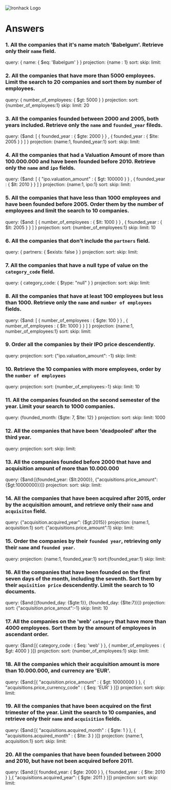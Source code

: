 ![Ironhack Logo](https://i.imgur.com/1QgrNNw.png)

# Answers

### 1. All the companies that it's name match 'Babelgum'. Retrieve only their `name` field.

query: { name: { $eq: 'Babelgum' } }
projection: {name : 1}
sort: 
skip: 
limit: 

### 2. All the companies that have more than 5000 employees. Limit the search to 20 companies and sort them by **number of employees**.

query: { number_of_employees: { $gt: 5000 } }
projection: 
sort: {number_of_employees:1}
skip: 
limit: 20

### 3. All the companies founded between 2000 and 2005, both years included. Retrieve only the `name` and `founded_year` fileds.

query:  {$and: [ { founded_year : { $gte: 2000 } } ,  { founded_year : { $lte: 2005 } }  ] }
projection: {name:1, founded_year:1}
sort: 
skip: 
limit: 

### 4. All the companies that had a Valuation Amount of more than 100.000.000 and have been founded before 2010. Retrieve only the `name` and `ipo` fields.

query:   {$and: [ { "ipo.valuation_amount" : { $gt: 100000 } } ,  { founded_year : { $lt: 2010 } }  ] }
projection: {name:1, ipo:1}
sort: 
skip: 
limit: 

### 5. All the companies that have less than 1000 employees and have been founded before 2005. Order them by the number of employees and limit the search to 10 companies.

query: {$and: [ { number_of_employees : { $lt: 1000 } } ,  { founded_year : { $lt: 2005 } }  ] }
projection: 
sort: {number_of_employees:1}
skip: 
limit: 10

### 6. All the companies that don't include the `partners` field.

query: { partners: { $exists: false } }
projection: 
sort: 
skip: 
limit: 

### 7. All the companies that have a null type of value on the `category_code` field.

query: { category_code: { $type: "null" } }
projection: 
sort: 
skip: 
limit: 

### 8. All the companies that have at least 100 employees but less than 1000. Retrieve only the `name` and `number of employees` fields.

query: {$and: [ { number_of_employees : { $gte: 100 } } ,  { number_of_employees : { $lt: 1000 } }  ] }
projection: {name:1, number_of_employees:1}
sort: 
skip: 
limit: 

### 9. Order all the companies by their IPO price descendently.

query: 
projection: 
sort: {"ipo.valuation_amount": -1}
skip: 
limit: 

### 10. Retrieve the 10 companies with more employees, order by the `number of employees`

query: 
projection: 
sort: {number_of_employees:-1}
skip: 
limit: 10

### 11. All the companies founded on the second semester of the year. Limit your search to 1000 companies.

query: {founded_month: {$gte: 7, $lte: 12} }
projection: 
sort: 
skip: 
limit: 1000

### 12. All the companies that have been 'deadpooled' after the third year.

query: 
projection: 
sort: 
skip: 
limit: 

### 13. All the companies founded before 2000 that have and acquisition amount of more than 10.000.000

query: {$and:[{founded_year: {$lt:2000}}, {"acquisitions.price_amount": {$gt:10000000}}]}
projection: 
sort: 
skip: 
limit: 

### 14. All the companies that have been acquired after 2015, order by the acquisition amount, and retrieve only their `name` and `acquisiton` field.

query: {"acquisition.acquired_year": {$gt:2015}}
projection: {name:1, acquisition:1}
sort: {"acquisitions.price_amount":1}
skip: 
limit: 

### 15. Order the companies by their `founded year`, retrieving only their `name` and `founded year`.

query: 
projection: {name:1, founded_year:1}
sort:{founded_year:1}
skip: 
limit: 

### 16. All the companies that have been founded on the first seven days of the month, including the seventh. Sort them by their `aquisition price` descendently. Limit the search to 10 documents.

query: {$and:[{founded_day: {$gte:1}}, {founded_day: {$lte:7}}]}
projection: 
sort: {"acquisition.price_amout":-1}
skip: 
limit: 10

### 17. All the companies on the 'web' `category` that have more than 4000 employees. Sort them by the amount of employees in ascendant order.

query: {$and:[{ category_code : { $eq: 'web' } }, { number_of_employees : { $gt: 4000 } }]}
projection: 
sort: {number_of_employees:1}
skip: 
limit: 

### 18. All the companies which their acquisition amount is more than 10.000.000, and currency are 'EUR'.

query: {$and:[{ "acquisition.price_amount" : { $gt: 10000000 } }, { "acquisitions.price_currency_code" : { $eq: 'EUR' } }]}
projection: 
sort: 
skip: 
limit: 

### 19. All the companies that have been acquired on the first trimester of the year. Limit the search to 10 companies, and retrieve only their `name` and `acquisition` fields.

query: {$and:[{ "acquisitions.acquired_month" : { $gte: 1 } }, { "acquisitions.acquired_month" : { $lte: 3 } }]}
projection: {name:1, acquisition:1}
sort: 
skip: 
limit: 

### 20. All the companies that have been founded between 2000 and 2010, but have not been acquired before 2011.

query: {$and:[{ founded_year: { $gte: 2000 } }, { founded_year : { $lte: 2010 } },{ "acquisitions.acquired_year": { $gte: 2011 } }]}
projection: 
sort: 
skip: 
limit: 
